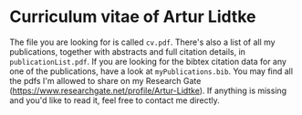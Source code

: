 # Curriculum vitae of Artur Lidtke

The file you are looking for is called `cv.pdf`. There's also a list of all my publications, together with abstracts and full citation details,
in `publicationList.pdf`. If you are looking for the bibtex citation data for any one of the publications, have a look at `myPublications.bib`. You
may find all the pdfs I'm allowed to share on my Research Gate (https://www.researchgate.net/profile/Artur-Lidtke). If anything is missing
and you'd like to read it, feel free to contact me directly.
